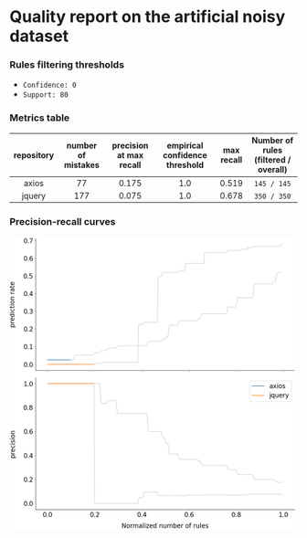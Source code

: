 # Quality report on the artificial noisy dataset

### Rules filtering thresholds

* `Confidence: 0  `
* `Support: 80`

### Metrics table

| repository |  number of mistakes  | precision at max recall | empirical confidence threshold |    max recall     |        Number of rules (filtered / overall)          |
|:----------:|:--------------------:|:-----------------------:|:------------------------------:|:-----------------:|:----------------------------------------------------:|
|  axios  | 77 |  0.175 |  1.0  | 0.519 | `145 / 145` |
|  jquery  | 177 |  0.075 |  1.0  | 0.678 | `350 / 350` |

### Precision-recall curves

![Precision-Recall curve](pr_curves.png)